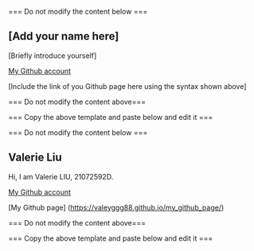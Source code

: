 === Do not modify the content below ===

## [Add your name here]
[Briefly introduce yourself]

[My Github account](http://www.github.com/put-your-github-username-here/)

[Include the link of you Github page here using the syntax shown above]

=== Do not modify the content above===

=== Copy the above template and paste below and edit it ===

=== Do not modify the content below ===

## Valerie Liu
Hi, I am Valerie LIU, 21072592D. 

[My Github account](https://github.com/valeyggg88)

[My Github page] (https://valeyggg88.github.io/my_github_page/)

=== Do not modify the content above===

=== Copy the above template and paste below and edit it ===

